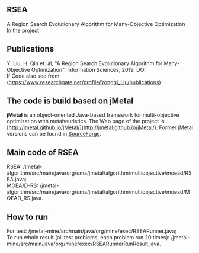 ## RSEA
A Region Search Evolutionary Algorithm for Many-Objective Optimization  
In the project

## Publications
Y. Liu, H. Qin et. al, "A Region Search Evolutionary Algorithm for Many-Objective Optimization". Information Sciences, 2019. DOI:  
If 
Code also see from (https://www.researchgate.net/profile/Yongqi_Liu/publications)

## The code is build based on jMetal
**jMetal** is an object-oriented Java-based framework for multi-objective optimization with metaheuristics.
The Web page of the project is: [http://jmetal.github.io/jMetal/](http://jmetal.github.io/jMetal/). Former jMetal versions can be found in [SourceForge](http://jmetal.sourceforge.net). 

## Main code of RSEA

RSEA: /jmetal-algorithm/src/main/java/org/uma/jmetal/algorithm/multiobjective/moead/RSEA.java;  
MOEA/D-RS: /jmetal-algorithm/src/main/java/org/uma/jmetal/algorithm/multiobjective/moead/MOEAD_RS.java.

## How to run
For test: /jmetal-mine/src/main/java/org/mine/exec/RSEARunner.java;  
To run whole result (all test problems, each problem run 20 times): /jmetal-mine/src/main/java/org/mine/exec/RSEARunnerRunResult.java.
